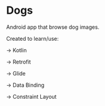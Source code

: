# Dogs
Android app that browse dog images.

Created to learn/use:

 -> Kotlin

 -> Retrofit

 -> Glide

 -> Data Binding

 -> Constraint Layout